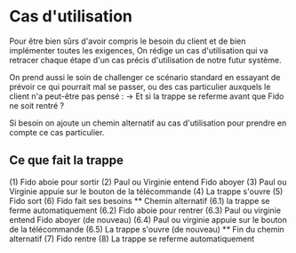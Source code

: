 # Cas d'utilisation
Pour être bien sûrs d'avoir compris le besoin du client et de bien implémenter toutes les exigences,
On rédige un cas d'utilisation qui va retracer chaque étape d'un cas précis d'utilisation de notre futur système.

On prend aussi le soin de challenger ce scénario standard en essayant de prévoir ce qui pourrait mal se passer, 
ou des cas particulier auxquels le client n'a peut-être pas pensé :
-> Et si la trappe se referme avant que Fido ne soit rentré ?

Si besoin on ajoute un chemin alternatif au cas d'utilisation pour prendre en compte ce cas particulier.

## Ce que fait la trappe
(1) Fido aboie pour sortir
(2) Paul ou Virginie entend Fido aboyer
(3) Paul ou Virginie appuie sur le bouton de la télécommande
(4) La trappe s'ouvre
(5) Fido sort
(6) Fido fait ses besoins
  ** Chemin alternatif
  (6.1) la trappe se ferme automatiquement
  (6.2) Fido aboie pour rentrer
  (6.3) Paul ou virginie entend Fido aboyer (de nouveau)
  (6.4) Paul ou virginie appuie sur le bouton de la télécommande
  (6.5) La trappe s'ouvre (de nouveau)
  ** Fin du chemin alternatif
(7) Fido rentre
(8) La trappe se referme automatiquement
